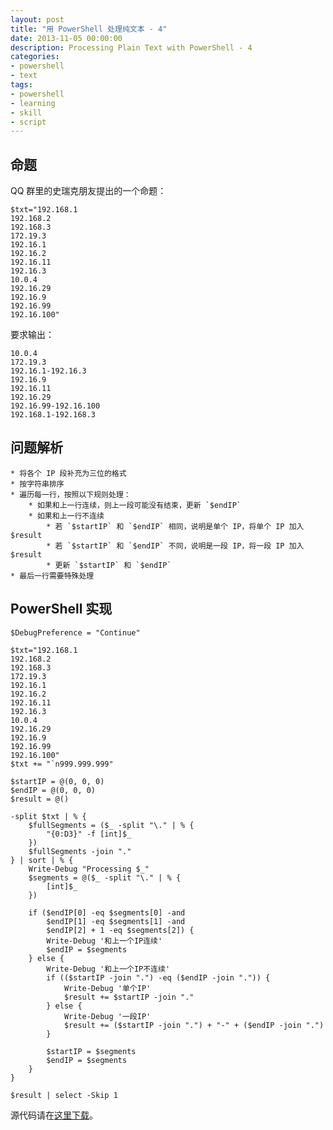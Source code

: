 ```yaml
---
layout: post
title: "用 PowerShell 处理纯文本 - 4"
date: 2013-11-05 00:00:00
description: Processing Plain Text with PowerShell - 4
categories:
- powershell
- text
tags:
- powershell
- learning
- skill
- script
---
```

命题
----
QQ 群里的史瑞克朋友提出的一个命题：

	$txt="192.168.1
	192.168.2
	192.168.3
	172.19.3
	192.16.1
	192.16.2
	192.16.11
	192.16.3
	10.0.4
	192.16.29
	192.16.9
	192.16.99
	192.16.100"

要求输出：

	10.0.4
	172.19.3
	192.16.1-192.16.3
	192.16.9
	192.16.11
	192.16.29
	192.16.99-192.16.100
	192.168.1-192.168.3

问题解析
--------
	* 将各个 IP 段补充为三位的格式
	* 按字符串排序
	* 遍历每一行，按照以下规则处理：
		* 如果和上一行连续，则上一段可能没有结束，更新 `$endIP`
		* 如果和上一行不连续
			* 若 `$startIP` 和 `$endIP` 相同，说明是单个 IP，将单个 IP 加入 $result
			* 若 `$startIP` 和 `$endIP` 不同，说明是一段 IP，将一段 IP 加入 $result
			* 更新 `$startIP` 和 `$endIP`
	* 最后一行需要特殊处理

PowerShell 实现
---------------

	$DebugPreference = "Continue"
	
	$txt="192.168.1
	192.168.2
	192.168.3
	172.19.3
	192.16.1
	192.16.2
	192.16.11
	192.16.3
	10.0.4
	192.16.29
	192.16.9
	192.16.99
	192.16.100"
	$txt += "`n999.999.999"
	
	$startIP = @(0, 0, 0)
	$endIP = @(0, 0, 0)
	$result = @()
	
	-split $txt | % {
	    $fullSegments = ($_ -split "\." | % {
	        "{0:D3}" -f [int]$_
	    })
	    $fullSegments -join "."
	} | sort | % {
	    Write-Debug "Processing $_"
	    $segments = @($_ -split "\." | % {
	        [int]$_
	    })
	
	    if ($endIP[0] -eq $segments[0] -and
	        $endIP[1] -eq $segments[1] -and
	        $endIP[2] + 1 -eq $segments[2]) {
	        Write-Debug '和上一个IP连续'
	        $endIP = $segments
	    } else {
	        Write-Debug '和上一个IP不连续'
	        if (($startIP -join ".") -eq ($endIP -join ".")) {
	            Write-Debug '单个IP'
	            $result += $startIP -join "."
	        } else {
	            Write-Debug '一段IP'
	            $result += ($startIP -join ".") + "-" + ($endIP -join ".")
	        }
	
	        $startIP = $segments
	        $endIP = $segments
	    }
	}
	
	$result | select -Skip 1

源代码请在[这里下载](/assets/download/Sort-IP.ps1)。
